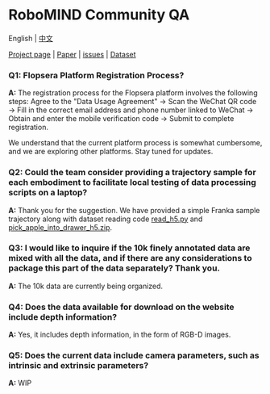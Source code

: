 # RoboMIND Community QA

English | [中文](./CommunityQA.zh.md)

[Project page](https://x-humanoid-robomind.github.io/) | [Paper](https://arxiv.org/abs/2412.13877) | [issues](https://github.com/x-humanoid-robomind/x-humanoid-robomind.github.io) | [Dataset](http://open.flopsera.com/flopsera-open/data-details/RoboMIND)

### Q1: Flopsera Platform Registration Process?
**A:** The registration process for the Flopsera platform involves the following steps: Agree to the "Data Usage Agreement" → Scan the WeChat QR code → Fill in the correct email address and phone number linked to WeChat → Obtain and enter the mobile verification code → Submit to complete registration.

We understand that the current platform process is somewhat cumbersome, and we are exploring other platforms. Stay tuned for updates.

### Q2: Could the team consider providing a trajectory sample for each embodiment to facilitate local testing of data processing scripts on a laptop?
**A:** Thank you for the suggestion. We have provided a simple Franka sample trajectory along with dataset reading code [read_h5.py](https://github.com/x-humanoid-robomind/x-humanoid-robomind.github.io/blob/main/static/read_h5.py) and [pick_apple_into_drawer_h5.zip](https://drive.google.com/file/d/1EC26fwhftw-9h_HJ5ohqxf4kcEJe_ZzH/view?usp=sharing).

### Q3: I would like to inquire if the 10k finely annotated data are mixed with all the data, and if there are any considerations to package this part of the data separately? Thank you.
**A:** The 10k data are currently being organized.

### Q4: Does the data available for download on the website include depth information?
**A:** Yes, it includes depth information, in the form of RGB-D images.

### Q5: Does the current data include camera parameters, such as intrinsic and extrinsic parameters?
**A:** WIP

